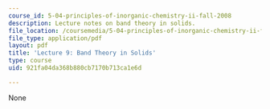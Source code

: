 ```yaml
---
course_id: 5-04-principles-of-inorganic-chemistry-ii-fall-2008
description: Lecture notes on band theory in solids.
file_location: /coursemedia/5-04-principles-of-inorganic-chemistry-ii-fall-2008/921fa04da368b880cb7170b713ca1e6d_Lecture_9.pdf
file_type: application/pdf
layout: pdf
title: 'Lecture 9: Band Theory in Solids'
type: course
uid: 921fa04da368b880cb7170b713ca1e6d

---
```

None